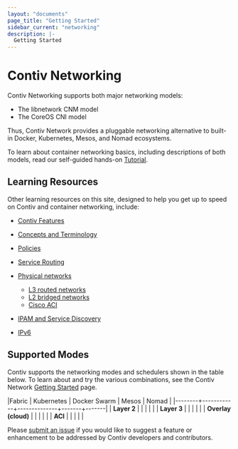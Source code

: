 ```yaml
---
layout: "documents"
page_title: "Getting Started"
sidebar_current: "networking"
description: |-
  Getting Started
---
```


# Contiv Networking

Contiv Networking supports both major networking models:

- The libnetwork CNM model 
- The CoreOS CNI model

Thus, Contiv Network provides a pluggable networking alternative to built-in Docker, Kubernetes,
Mesos, and Nomad ecosystems.

To learn about container networking basics, including descriptions of both models, 
read our self-guided hands-on [Tutorial](/documents/tutorials/container-101.html).

## Learning Resources
Other learning resources on this site, designed to help you get up to speed on Contiv and container networking, include:

- [Contiv Features](/documents/networking/features.html)
- [Concepts and Terminology](/documents/networking/concepts.html)
- [Policies](/documents/networking/policies.html)
- [Service Routing](/documents/networking/services.html)
- [Physical networks](/documents/networking/physical-networks.html)
    - [L3 routed networks](/documents/networking/bgp.html)
    - [L2 bridged networks](/documents/networking/l2-vlan.html)
    - [Cisco ACI](/documents/networking/l2-vlan.html)

- [IPAM and Service Discovery](/documents/networking/ipam.html)
- [IPv6](/documents/networking/ipv6.html)

## Supported Modes

Contiv supports the networking modes and schedulers shown in the table below. To learn about and try the various combinations, see the Contiv Network [Getting Started](/documents/gettingStarted/networking/index.html) page.

|Fabric  | Kubernetes | Docker Swarm | Mesos | Nomad |
|--------+------------+--------------+-------+-------|
| **Layer 2** | <i class="fa fa-check fa-2x"></i>| <i class="fa fa-check fa-2x"></i> | <i class="fa fa-check fa-2x"></i> | <i class="fa fa-check fa-2x"></i> |
| **Layer 3** | <i class="fa fa-check fa-2x"></i>| <i class="fa fa-check fa-2x"></i> | <i class="fa fa-check fa-2x"></i> | <i class="fa fa-check fa-2x"></i> |
| **Overlay (cloud)** | <i class="fa fa-check fa-2x"></i>| <i class="fa fa-check fa-2x"></i> | <i class="fa fa-check fa-2x"></i> | <i class="fa fa-check fa-2x"></i> |
| **ACI**     | <i class="fa fa-check fa-2x"></i>| <i class="fa fa-check fa-2x"></i> | <i class="fa fa-check fa-2x"></i> | <i class="fa fa-check fa-2x"></i> |

Please [submit an issue](https://github.com/contiv/netplugin/issues) if you
would like to suggest a feature or enhancement to be addressed by Contiv developers and contributors.

